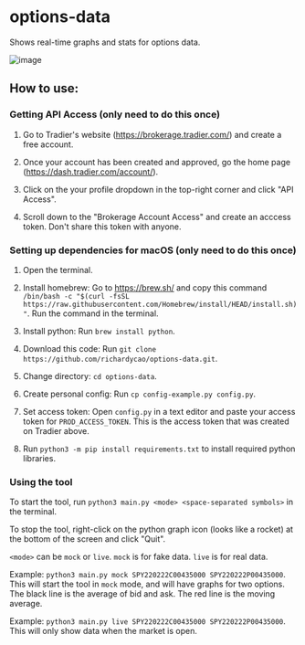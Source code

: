 # options-data

Shows real-time graphs and stats for options data.

![image](https://user-images.githubusercontent.com/56094002/154863664-203508a2-37f2-4342-921f-e2b023583c73.png)

## How to use:

### Getting API Access (only need to do this once)

1. Go to Tradier's website (https://brokerage.tradier.com/) and create a free account.

2. Once your account has been created and approved, go the home page (https://dash.tradier.com/account/<your account id>).

3. Click on the your profile dropdown in the top-right corner and click "API Access". 

4. Scroll down to the "Brokerage Account Access" and create an acccess token. Don't share this token with anyone. 

### Setting up dependencies for macOS (only need to do this once)

1. Open the terminal.

2. Install homebrew: Go to https://brew.sh/ and copy this command `/bin/bash -c "$(curl -fsSL https://raw.githubusercontent.com/Homebrew/install/HEAD/install.sh)"`. Run the command in the terminal.

3. Install python: Run `brew install python`.

4. Download this code: Run `git clone https://github.com/richardycao/options-data.git`.

5. Change directory: `cd options-data`.

6. Create personal config: Run `cp config-example.py config.py`.

7. Set access token: Open `config.py` in a text editor and paste your access token for `PROD_ACCESS_TOKEN`. This is the access token that was created on Tradier above.

8. Run `python3 -m pip install requirements.txt` to install required python libraries.

### Using the tool

To start the tool, run `python3 main.py <mode> <space-separated symbols>` in the terminal.

To stop the tool, right-click on the python graph icon (looks like a rocket) at the bottom of the screen and click "Quit".

`<mode>` can be `mock` or `live`. `mock` is for fake data. `live` is for real data.

Example: `python3 main.py mock SPY220222C00435000 SPY220222P00435000`. This will start the tool in `mock` mode, and will have graphs for two options. The black line is the average of bid and ask. The red line is the moving average.

Example: `python3 main.py live SPY220222C00435000 SPY220222P00435000`. This will only show data when the market is open.
